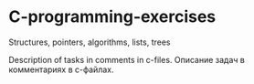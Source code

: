 # C-programming-exercises
Structures, pointers, algorithms, lists, trees

Description of tasks in comments in с-files.
Описание задач в комментариях в с-файлах.
